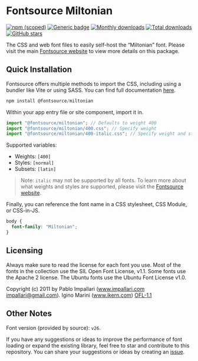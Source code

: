 # Fontsource Miltonian

[![npm (scoped)](https://img.shields.io/npm/v/@fontsource/miltonian?color=brightgreen)](https://www.npmjs.com/package/@fontsource/miltonian) [![Generic badge](https://img.shields.io/badge/fontsource-passing-brightgreen)](https://github.com/fontsource/fontsource) [![Monthly downloads](https://badgen.net/npm/dm/@fontsource/miltonian)](https://github.com/fontsource/fontsource) [![Total downloads](https://badgen.net/npm/dt/@fontsource/miltonian)](https://github.com/fontsource/fontsource) [![GitHub stars](https://img.shields.io/github/stars/fontsource/fontsource.svg?style=social&label=Star)](https://github.com/fontsource/fontsource/stargazers)

The CSS and web font files to easily self-host the “Miltonian” font. Please visit the main [Fontsource website](https://fontsource.org/fonts/miltonian) to view more details on this package.

## Quick Installation

Fontsource offers multiple methods to import the CSS, including using a bundler like Vite or using SASS. You can find full documentation [here](https://fontsource.org/docs/getting-started/introduction).

```javascript
npm install @fontsource/miltonian
```

Within your app entry file or site component, import it in.

```javascript
import "@fontsource/miltonian"; // Defaults to weight 400
import "@fontsource/miltonian/400.css"; // Specify weight
import "@fontsource/miltonian/400-italic.css"; // Specify weight and style
```

Supported variables:
- Weights: `[400]`
- Styles: `[normal]`
- Subsets: `[latin]`

> Note: `italic` may not be supported by all fonts. To learn more about what weights and styles are supported, please visit the [Fontsource website](https://fontsource.org/fonts/miltonian).

Finally, you can reference the font name in a CSS stylesheet, CSS Module, or CSS-in-JS.

```css
body {
  font-family: "Miltonian";
}
```

## Licensing
Always make sure to read the license for each font you use. Most of the fonts in the collection use the SIL Open Font License, v1.1. Some fonts use the Apache 2 license. The Ubuntu fonts use the Ubuntu Font License v1.0.

Copyright (c) 2011 by Pablo Impallari (www.impallari.com impallari@gmail.com). Igino Marini (www.ikern.com)
[OFL-1.1](http://scripts.sil.org/OFL)

## Other Notes
Font version (provided by source): `v26`.

If you have any suggestions or ideas to improve the performance of font loading or expand the existing library, feel free to star and contribute to this repository. You can share your suggestions or ideas by creating an [issue](https://github.com/fontsource/fontsource/issues).